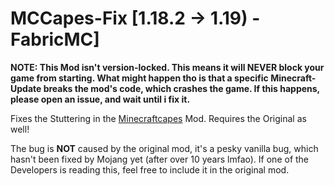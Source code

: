 # MCCapes-Fix [1.18.2 -> 1.19) - FabricMC]

**NOTE: This Mod isn't version-locked. This means it will NEVER block your game from starting. What might happen tho is that a specific Minecraft-Update breaks the mod's code, which crashes the game. If this happens, please open an issue, and wait until i fix it.**

Fixes the Stuttering in the [Minecraftcapes](https://minecraftcapes.net/) Mod. Requires the Original as well!

The bug is **NOT** caused by the original mod, it's a pesky vanilla bug, which hasn't been fixed by Mojang yet (after over 10 years lmfao).
If one of the Developers is reading this, feel free to include it in the original mod.
